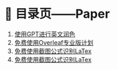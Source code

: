 # 📖 目录页——Paper

1. [使用GPT进行英文润色](https://app.gitbook.com/o/cZvXPz3Xtzzb6RjRvQNB/s/Oa1b3CigBo1XYEqKeXcx/\~/changes/2/paper/shi-yong-gpt-jin-hang-ying-wen-run-se)
2. [免费使用Overleaf专业版计划](https://app.gitbook.com/o/cZvXPz3Xtzzb6RjRvQNB/s/Oa1b3CigBo1XYEqKeXcx/\~/changes/1/paper/mian-fei-shi-yong-overleaf-zhuan-ye-ban-ji-hua)
3. [免费使用截图公式识别LaTex](https://app.gitbook.com/o/cZvXPz3Xtzzb6RjRvQNB/s/Oa1b3CigBo1XYEqKeXcx/\~/changes/1/paper/mian-fei-shi-yong-jie-tu-gong-shi-shi-bie-latex)
4. [免费使用截图公式识别LaTex](https://app.gitbook.com/o/cZvXPz3Xtzzb6RjRvQNB/s/Oa1b3CigBo1XYEqKeXcx/\~/changes/1/paper/mian-fei-shi-yong-jie-tu-gong-shi-shi-bie-latex)




